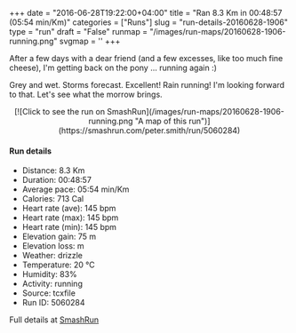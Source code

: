 +++
date = "2016-06-28T19:22:00+04:00"
title = "Ran 8.3 Km in 00:48:57 (05:54 min/Km)"
categories = ["Runs"]
slug = "run-details-20160628-1906"
type = "run"
draft = "False"
runmap = "/images/run-maps/20160628-1906-running.png"
svgmap = '<polyline points="17 64, 17 64, 14 67, 14 67, 12 67, 11 66, 9 65, 8 65, 5 65, 3 64, 0 63, 0 62, 4 57, 4 56, 14 46, 16 44, 18 41, 19 40, 19 40, 21 38, 23 36, 24 34, 26 32, 27 30, 32 25, 34 23, 35 22, 36 21, 37 19, 39 18, 39 17, 43 18, 50 22, 67 29, 72 31, 76 33, 90 39, 91 39, 92 40, 98 42, 100 43, 99 43, 100 44, 98 45, 96 48, 94 49, 93 49, 88 49, 85 48, 81 48, 77 49, 75 50, 69 56, 67 55, 66 56, 58 58, 55 59, 54 59, 54 59, 54 59, 54 59, 52 58, 50 60, 50 61, 47 62, 44 64, 41 65, 40 65, 37 64, 33 62, 32 62, 30 64, 28 66, 26 69, 25 70, 22 73, 20 75, 18 77, 15 81, 14 82, 9 80, 8 80, 6 79, 5 79, 9 74">'
+++

After a few days with a dear friend (and a few excesses, like too much fine cheese), I'm getting back on the pony ... running again :)

Grey and wet. Storms forecast. Excellent! Rain running! I'm looking forward to that. Let's see what the morrow brings. 

<!--more-->

<center>
[![Click to see the run on SmashRun](/images/run-maps/20160628-1906-running.png "A map of this run")](https://smashrun.com/peter.smith/run/5060284)
</center>

#### Run details

* Distance: 8.3 Km
* Duration: 00:48:57
* Average pace: 05:54 min/Km
* Calories: 713 Cal
* Heart rate (ave): 145 bpm
* Heart rate (max): 145 bpm
* Heart rate (min): 145 bpm
* Elevation gain: 75 m
* Elevation loss:  m
* Weather: drizzle
* Temperature: 20 &deg;C
* Humidity: 83%
* Activity: running
* Source: tcxfile
* Run ID: 5060284

Full details at [SmashRun](https://smashrun.com/peter.smith/run/5060284)